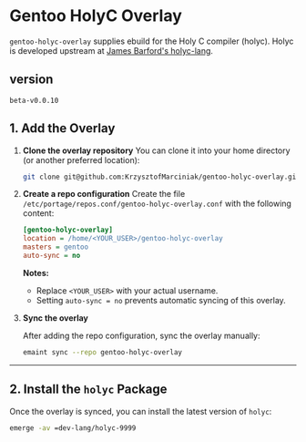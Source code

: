# Gentoo HolyC Overlay

`gentoo-holyc-overlay` supplies ebuild for the Holy C compiler (holyc).
Holyc is developed upstream at [James Barford's holyc-lang](https://github.com/Jamesbarford/holyc-lang).

## version
```
beta-v0.0.10
```

## 1. Add the Overlay

1. **Clone the overlay repository**
   You can clone it into your home directory (or another preferred location):

   ```bash
   git clone git@github.com:KrzysztofMarciniak/gentoo-holyc-overlay.git ~/gentoo-holyc-overlay
   ```

2. **Create a repo configuration**
   Create the file `/etc/portage/repos.conf/gentoo-holyc-overlay.conf` with the following content:

   ```ini
   [gentoo-holyc-overlay]
   location = /home/<YOUR_USER>/gentoo-holyc-overlay
   masters = gentoo
   auto-sync = no
   ```

   **Notes:**

   * Replace `<YOUR_USER>` with your actual username.
   * Setting `auto-sync = no` prevents automatic syncing of this overlay.

3. **Sync the overlay**

   After adding the repo configuration, sync the overlay manually:

   ```bash
   emaint sync --repo gentoo-holyc-overlay
   ```

---

## 2. Install the `holyc` Package

Once the overlay is synced, you can install the latest version of `holyc`:

```bash
emerge -av =dev-lang/holyc-9999
```

